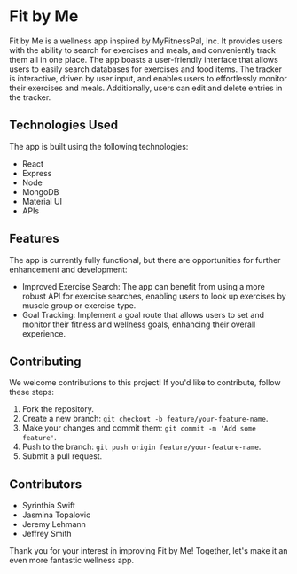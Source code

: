 # Fit by Me


Fit by Me is a wellness app inspired by MyFitnessPal, Inc. It provides users with the ability to search for exercises and meals, and conveniently track them all in one place. The app boasts a user-friendly interface that allows users to easily search databases for exercises and food items. The tracker is interactive, driven by user input, and enables users to effortlessly monitor their exercises and meals. Additionally, users can edit and delete entries in the tracker.


## Technologies Used


The app is built using the following technologies:

- React
- Express
- Node
- MongoDB
- Material UI
- APIs


## Features


The app is currently fully functional, but there are opportunities for further enhancement and development:


- Improved Exercise Search: The app can benefit from using a more robust API for exercise searches, enabling users to look up exercises by muscle group or exercise type.
- Goal Tracking: Implement a goal route that allows users to set and monitor their fitness and wellness goals, enhancing their overall experience.


## Contributing


We welcome contributions to this project! If you'd like to contribute, follow these steps:


1. Fork the repository.
2. Create a new branch: `git checkout -b feature/your-feature-name`.
3. Make your changes and commit them: `git commit -m 'Add some feature'`.
4. Push to the branch: `git push origin feature/your-feature-name`.
5. Submit a pull request.


## Contributors


- Syrinthia Swift
- Jasmina Topalovic
- Jeremy Lehmann
- Jeffrey Smith


Thank you for your interest in improving Fit by Me! Together, let's make it an even more fantastic wellness app.

